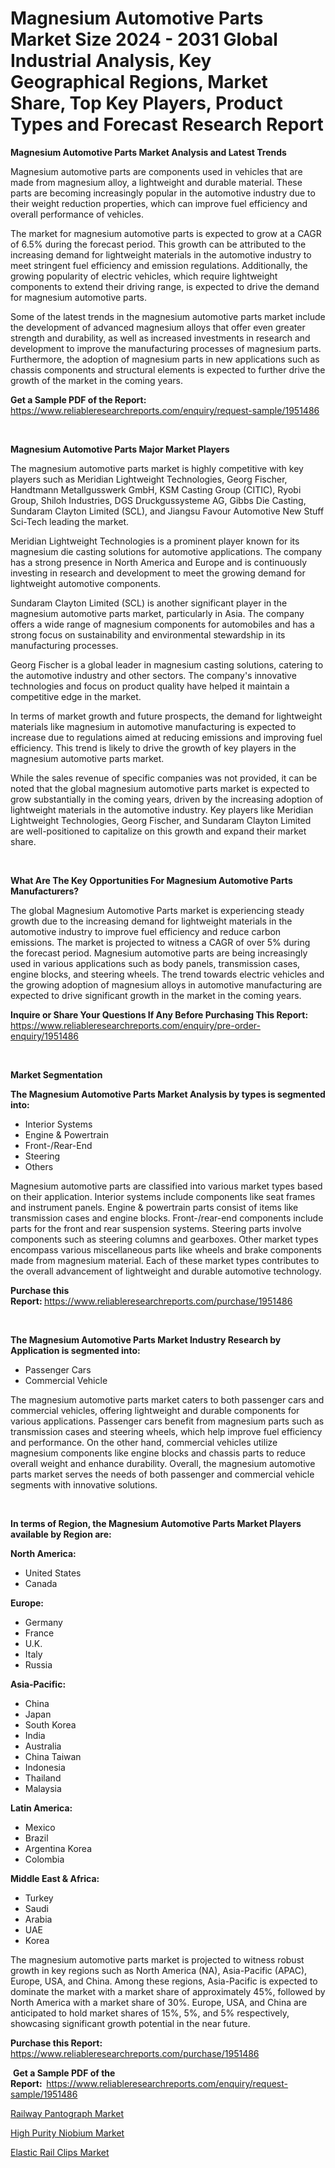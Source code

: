 <p><h1>Magnesium Automotive Parts Market Size 2024 - 2031 Global Industrial Analysis, Key Geographical Regions, Market Share, Top Key Players, Product Types and Forecast Research Report</h1></p><p><strong>Magnesium Automotive Parts Market Analysis and Latest Trends</strong></p>
<p><p>Magnesium automotive parts are components used in vehicles that are made from magnesium alloy, a lightweight and durable material. These parts are becoming increasingly popular in the automotive industry due to their weight reduction properties, which can improve fuel efficiency and overall performance of vehicles. </p><p>The market for magnesium automotive parts is expected to grow at a CAGR of 6.5% during the forecast period. This growth can be attributed to the increasing demand for lightweight materials in the automotive industry to meet stringent fuel efficiency and emission regulations. Additionally, the growing popularity of electric vehicles, which require lightweight components to extend their driving range, is expected to drive the demand for magnesium automotive parts.</p><p>Some of the latest trends in the magnesium automotive parts market include the development of advanced magnesium alloys that offer even greater strength and durability, as well as increased investments in research and development to improve the manufacturing processes of magnesium parts. Furthermore, the adoption of magnesium parts in new applications such as chassis components and structural elements is expected to further drive the growth of the market in the coming years.</p></p>
<p><strong>Get a Sample PDF of the Report:&nbsp;</strong> <a href="https://www.reliableresearchreports.com/enquiry/request-sample/1951486">https://www.reliableresearchreports.com/enquiry/request-sample/1951486</a></p>
<p>&nbsp;</p>
<p><strong>Magnesium Automotive Parts Major Market Players</strong></p>
<p><p>The magnesium automotive parts market is highly competitive with key players such as Meridian Lightweight Technologies, Georg Fischer, Handtmann Metallgusswerk GmbH, KSM Casting Group (CITIC), Ryobi Group, Shiloh Industries, DGS Druckgussysteme AG, Gibbs Die Casting, Sundaram Clayton Limited (SCL), and Jiangsu Favour Automotive New Stuff Sci-Tech leading the market.</p><p>Meridian Lightweight Technologies is a prominent player known for its magnesium die casting solutions for automotive applications. The company has a strong presence in North America and Europe and is continuously investing in research and development to meet the growing demand for lightweight automotive components.</p><p>Sundaram Clayton Limited (SCL) is another significant player in the magnesium automotive parts market, particularly in Asia. The company offers a wide range of magnesium components for automobiles and has a strong focus on sustainability and environmental stewardship in its manufacturing processes.</p><p>Georg Fischer is a global leader in magnesium casting solutions, catering to the automotive industry and other sectors. The company's innovative technologies and focus on product quality have helped it maintain a competitive edge in the market.</p><p>In terms of market growth and future prospects, the demand for lightweight materials like magnesium in automotive manufacturing is expected to increase due to regulations aimed at reducing emissions and improving fuel efficiency. This trend is likely to drive the growth of key players in the magnesium automotive parts market.</p><p>While the sales revenue of specific companies was not provided, it can be noted that the global magnesium automotive parts market is expected to grow substantially in the coming years, driven by the increasing adoption of lightweight materials in the automotive industry. Key players like Meridian Lightweight Technologies, Georg Fischer, and Sundaram Clayton Limited are well-positioned to capitalize on this growth and expand their market share.</p></p>
<p>&nbsp;</p>
<p><strong>What Are The Key Opportunities For Magnesium Automotive Parts Manufacturers?</strong></p>
<p><p>The global Magnesium Automotive Parts market is experiencing steady growth due to the increasing demand for lightweight materials in the automotive industry to improve fuel efficiency and reduce carbon emissions. The market is projected to witness a CAGR of over 5% during the forecast period. Magnesium automotive parts are being increasingly used in various applications such as body panels, transmission cases, engine blocks, and steering wheels. The trend towards electric vehicles and the growing adoption of magnesium alloys in automotive manufacturing are expected to drive significant growth in the market in the coming years.</p></p>
<p><strong>Inquire or Share Your Questions If Any Before Purchasing This Report:</strong> <a href="https://www.reliableresearchreports.com/enquiry/pre-order-enquiry/1951486">https://www.reliableresearchreports.com/enquiry/pre-order-enquiry/1951486</a></p>
<p>&nbsp;</p>
<p><strong>Market Segmentation</strong></p>
<p><strong>The Magnesium Automotive Parts Market Analysis by types is segmented into:</strong></p>
<p><ul><li>Interior Systems</li><li>Engine & Powertrain</li><li>Front-/Rear-End</li><li>Steering</li><li>Others</li></ul></p>
<p><p>Magnesium automotive parts are classified into various market types based on their application. Interior systems include components like seat frames and instrument panels. Engine & powertrain parts consist of items like transmission cases and engine blocks. Front-/rear-end components include parts for the front and rear suspension systems. Steering parts involve components such as steering columns and gearboxes. Other market types encompass various miscellaneous parts like wheels and brake components made from magnesium material. Each of these market types contributes to the overall advancement of lightweight and durable automotive technology.</p></p>
<p><strong>Purchase this Report:&nbsp;</strong><a href="https://www.reliableresearchreports.com/purchase/1951486">https://www.reliableresearchreports.com/purchase/1951486</a></p>
<p>&nbsp;</p>
<p><strong>The Magnesium Automotive Parts Market Industry Research by Application is segmented into:</strong></p>
<p><ul><li>Passenger Cars</li><li>Commercial Vehicle</li></ul></p>
<p><p>The magnesium automotive parts market caters to both passenger cars and commercial vehicles, offering lightweight and durable components for various applications. Passenger cars benefit from magnesium parts such as transmission cases and steering wheels, which help improve fuel efficiency and performance. On the other hand, commercial vehicles utilize magnesium components like engine blocks and chassis parts to reduce overall weight and enhance durability. Overall, the magnesium automotive parts market serves the needs of both passenger and commercial vehicle segments with innovative solutions.</p></p>
<p>&nbsp;</p>
<p><strong>In terms of Region, the Magnesium Automotive Parts Market Players available by Region are:</strong></p>
<p>
    <p> <strong> North America: </strong>
        <ul>
            <li>United States</li>
            <li>Canada</li>
        </ul>
        </p> 
    <p> <strong> Europe: </strong>
        <ul>
            <li>Germany</li>
            <li>France</li>
            <li>U.K.</li>
            <li>Italy</li>
            <li>Russia</li>
        </ul>
        </p> 
    <p> <strong> Asia-Pacific: </strong>
        <ul>
            <li>China</li>
            <li>Japan</li>
            <li>South Korea</li>
            <li>India</li>
            <li>Australia</li>
            <li>China Taiwan</li>
            <li>Indonesia</li>
            <li>Thailand</li>
            <li>Malaysia</li>
        </ul>
        </p> 
    <p> <strong> Latin America: </strong>
        <ul>
            <li>Mexico</li>
            <li>Brazil</li>
            <li>Argentina Korea</li>
            <li>Colombia</li>
        </ul>
        </p> 
    <p> <strong> Middle East & Africa: </strong>
        <ul>
            <li>Turkey</li>
            <li>Saudi</li>
            <li>Arabia</li>
            <li>UAE</li>
            <li>Korea</li>
        </ul>
    </p>
    </p>
<p><p>The magnesium automotive parts market is projected to witness robust growth in key regions such as North America (NA), Asia-Pacific (APAC), Europe, USA, and China. Among these regions, Asia-Pacific is expected to dominate the market with a market share of approximately 45%, followed by North America with a market share of 30%. Europe, USA, and China are anticipated to hold market shares of 15%, 5%, and 5% respectively, showcasing significant growth potential in the near future.</p></p>
<p><strong>Purchase this Report: </strong><a href="https://www.reliableresearchreports.com/purchase/1951486">https://www.reliableresearchreports.com/purchase/1951486</a></p>
<p>&nbsp;<strong>Get a Sample PDF of the Report:&nbsp;&nbsp;</strong><a href="https://www.reliableresearchreports.com/enquiry/request-sample/1951486">https://www.reliableresearchreports.com/enquiry/request-sample/1951486</a></p>
<p><strong></strong></p>
<p><p><a href="https://view.publitas.com/reportprime-1/railway-pantograph-market-size-and-examines-its-market-scope-with-a-primary-focus-on-growth-opportunities-and-forecasted-trends-spanning-from-2023-to-2030/">Railway Pantograph Market</a></p><p><a href="https://view.publitas.com/reportprime-1/high-purity-niobium-market-provides-a-comprehensive-analysis-including-a-macro-overview-of-the-market-as-well-as-micro-details-such-as-market-size-and-competitive-landscape/">High Purity Niobium Market</a></p><p><a href="https://view.publitas.com/reportprime-1/elastic-rail-clips-market-furnish-information-about-market-size-market-share-market-dynamics-and-projections-spanning-from-2023-to-2030/">Elastic Rail Clips Market</a></p></p>